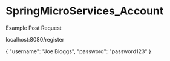 # SpringMicroServices_Account

Example Post Request

localhost:8080/register

{
    "username": "Joe Bloggs",
    "password": "password123"
}
